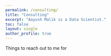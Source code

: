 ```yaml
---
permalink: /consulting/
title: "Consulting"
excerpt: "Aayush Malik is a Data Scientist."
toc: false
layout: single
author_profile: true
---
```

Things to reach out to me for